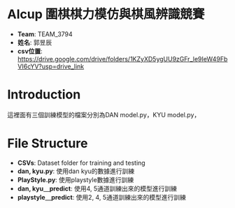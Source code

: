# AIcup 圍棋棋力模仿與棋風辨識競賽
  - **Team**: TEAM_3794
  - **姓名**: 郭昱辰
  - **csv位置**: https://drive.google.com/drive/folders/1KZyXD5ygUU9zGFr_le9IeW49FbVI6cYV?usp=drive_link

# Introduction
這裡面有三個訓練模型的檔案分別為DAN model.py，KYU model.py，
# File Structure
  - **CSVs**: Dataset folder for training and testing
  - **dan, kyu.py**: 使用dan kyu的數據進行訓練
  - **PlayStyle.py**: 使用playstyle數據進行訓練
  - **dan, kyu＿predict**: 使用4, 5通道訓練出來的模型進行訓練
  - **playstyle＿predict**: 使用2, 4, 5通道訓練出來的模型進行訓練
  

